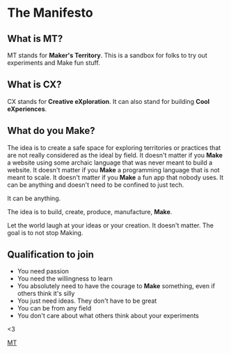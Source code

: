 # The Manifesto

## What is MT?

MT stands for **Maker's Territory**. This is a sandbox for folks to try out experiments and Make fun stuff.

## What is CX?

CX stands for **Creative eXploration**. It can also stand for building **Cool eXperiences**.

## What do you Make?

The idea is to create a safe space for exploring territories or practices that are not really considered as the ideal by field. It doesn't matter if you **Make** a website using some archaic language that was never meant to build a website. It doesn't matter if you **Make** a programming language that is not meant to scale. It doesn't matter if you **Make** a fun app that nobody uses. It can be anything and doesn't need to be confined to just tech.

It can be anything.

The idea is to build, create, produce, manufacture, **Make**.

Let the world laugh at your ideas or your creation. It doesn't matter. The goal is to not stop Making.

## Qualification to join

* You need passion
* You need the willingness to learn
* You absolutely need to have the courage to **Make** something, even if others think it's silly
* You just need ideas. They don't have to be great
* You can be from any field
* You don't care about what others think about your experiments

<3

[MT](http://mohnish.github.io/mtcx/)
